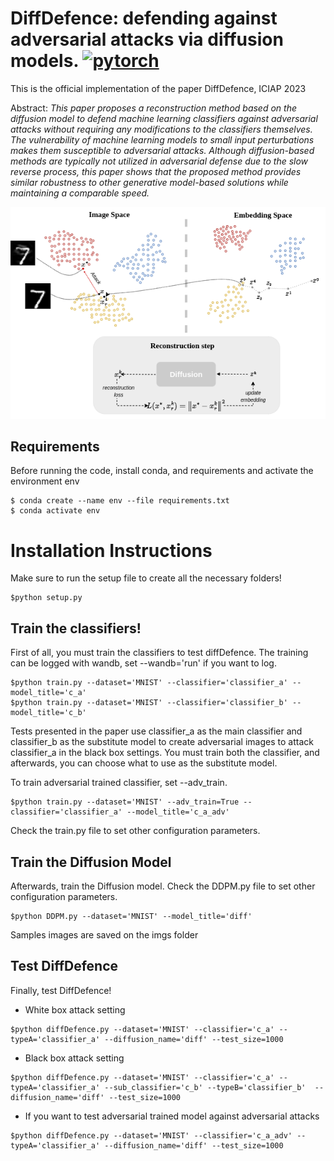 # DiffDefence: defending against adversarial attacks via diffusion models. [![pytorch](https://img.shields.io/badge/PyTorch-1.12.0-EE4C2C.svg?style=flat&logo=pytorch)](https://pytorch.org)


This is the official implementation of the paper DiffDefence, ICIAP 2023

Abstract: *This paper proposes a reconstruction method based on the diffusion model to defend machine learning classifiers against adversarial attacks without requiring any modifications to the classifiers themselves. The vulnerability of machine learning models to small input perturbations makes them susceptible to adversarial attacks. Although diffusion-based methods are typically not utilized in adversarial defense due to the slow reverse process, this paper shows that the proposed method provides similar robustness to other generative model-based solutions while maintaining a comparable speed.*


<p align="center">
  <img src="./imgs/diffDefence.png">
</p>

## Requirements

Before running the code, install conda, and requirements and activate the environment env
```
$ conda create --name env --file requirements.txt
$ conda activate env
```

# Installation Instructions
Make sure to run the setup file to create all the necessary folders!
```
$python setup.py 
```

## Train the classifiers! 
First of all, you must train the classifiers to test diffDefence. The training can be logged with wandb, set --wandb='run' if you want to log. 
```
$python train.py --dataset='MNIST' --classifier='classifier_a' --model_title='c_a'
$python train.py --dataset='MNIST' --classifier='classifier_b' --model_title='c_b'
```

Tests presented in the paper use classifier_a as the main classifier and classifier_b as the substitute model to create adversarial images to attack classifier_a in the black box settings.
You must train both the classifier, and afterwards, you can choose what to use as the substitute model.

To train adversarial trained classifier, set --adv_train.
```
$python train.py --dataset='MNIST' --adv_train=True --classifier='classifier_a' --model_title='c_a_adv'
```
Check the train.py file to set other configuration parameters. 

## Train the Diffusion Model
Afterwards, train the Diffusion model. Check the DDPM.py file to set other configuration parameters.
```
$python DDPM.py --dataset='MNIST' --model_title='diff'
```
Samples images are saved on the imgs folder

## Test DiffDefence
Finally, test DiffDefence!

- White box attack setting
```
$python diffDefence.py --dataset='MNIST' --classifier='c_a' --typeA='classifier_a' --diffusion_name='diff' --test_size=1000
```

- Black box attack setting
```
$python diffDefence.py --dataset='MNIST' --classifier='c_a' --typeA='classifier_a' --sub_classifier='c_b' --typeB='classifier_b'  --diffusion_name='diff' --test_size=1000
```

 - If you want to test adversarial trained model against adversarial attacks
```
$python diffDefence.py --dataset='MNIST' --classifier='c_a_adv' --typeA='classifier_a' --diffusion_name='diff' --test_size=1000
```




